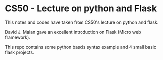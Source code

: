 # CS50 - Lecture on python and Flask

This notes and codes have taken from CS50's lecture on python and flask. 

David J. Malan gave an excellent introduction on Flask (Micro web framework).

This repo contains some python bascis syntax example and 4 small basic flask projects.
